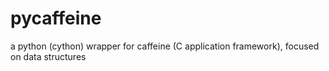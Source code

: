 pycaffeine
==========

a python (cython) wrapper for caffeine (C application framework), focused on data structures